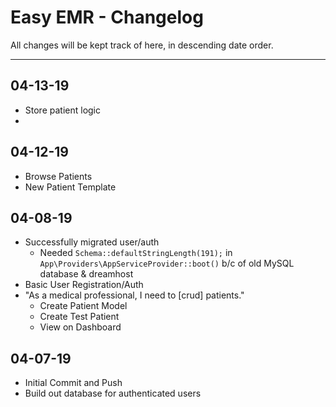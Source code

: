 # Easy EMR - Changelog
All changes will be kept track of here, in descending date order.

---
## 04-13-19
- Store patient logic
- 

## 04-12-19
- Browse Patients
- New Patient Template

## 04-08-19
- Successfully migrated user/auth
    - Needed `Schema::defaultStringLength(191);` in `App\Providers\AppServiceProvider::boot()` b/c of old MySQL database & dreamhost
- Basic User Registration/Auth
- "As a medical professional, I need to [crud] patients."
    - Create Patient Model
    - Create Test Patient
    - View on Dashboard

## 04-07-19
- Initial Commit and Push
- Build out database for authenticated users